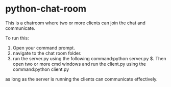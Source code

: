 # python-chat-room

This is a chatroom where  two or more clients can join the chat and communicate.

To run this:
 1. Open your command prompt.
 2. navigate to the chat room folder.
 3. run the server.py using the following command:python server.py
 $. Then open two or more cmd windows and run the client.py using the command:python client.py
 
 as long as the server is running the clients can communicate effectively.

